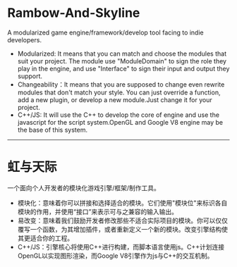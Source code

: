 # Rambow-And-Skyline
A modularized game engine/framework/develop tool facing to indie developers.
- Modularized: It means that you can match and choose the modules that suit your project. The module use "ModuleDomain" to sign the role they play in the engine, and use "Interface" to sign their input and output they support.
- Changeability：It means that you are supposed to change even rewrite modules that don't match your style. You can just override a function, add a new plugin, or develop a new module.Just change it for your project.
- C++/JS: It will use the C++ to develop the core of engine and use the javascript for the script system.OpenGL and Google V8 engine may be the base of this system.

***

# 虹与天际
一个面向个人开发者的模块化游戏引擎/框架/制作工具。
- 模块化：意味着你可以拼接和选择适合的模块。它们使用"模块位"来标识各自模块的作用，并使用“接口”来表示可与之兼容的输入输出。
- 易改变：意味着我们鼓励开发者修改那些不适合实际项目的模块。你可以仅仅覆写一个函数，为其增加插件，或者重新定义一个新的模块。改变引擎结构使其更适合你的工程。
- C++/JS：引擎核心将使用C++进行构建，而脚本语言使用js。C++计划连接OpenGL以实现图形渲染，而Google V8引擎作为js与C++的交互机制。
